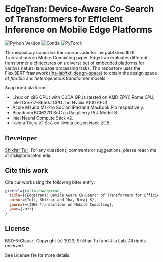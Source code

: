 # EdgeTran: Device-Aware Co-Search of Transformers for Efficient Inference on Mobile Edge Platforms

![Python Version](https://img.shields.io/badge/python-v3.6%20%7C%20v3.7%20%7C%20v3.8%20%7C%20v3.9-blue)
![Conda](https://img.shields.io/badge/conda%7Cconda--forge-v4.8.3-blue)
![PyTorch](https://img.shields.io/badge/pytorch-v1.8.1-e74a2b)

This repository constains the source code for the published IEEE Transactions on Mobile Computing paper. EdgeTran evaluates different transformer architectures on a diverse set of embedded platforms for various natural language processing tasks.
This repository uses the FlexiBERT framework ([jha-lab/txf_design-space](https://github.com/JHA-Lab/txf_design-space)) to obtain the design space of *flexible* and *heterogeneous* transformer models.

Supported platforms:
- Linux on x86 CPUs with CUDA GPUs (tested on AMD EPYC Rome CPU, Intel Core i7-8650U CPU and Nvidia A100 GPU).
- Apple M1 and M1-Pro SoC on iPad and MacBook Pro respectively.
- Broadcom BCM2711 SoC on Raspberry Pi 4 Model-B.
- Intel Neural Compute Stick v2.
- Nvidia Tegra X1 SoC on Nvidia Jetson Nano 2GB.

## Developer

[Shikhar Tuli](https://github.com/shikhartuli). For any questions, comments or suggestions, please reach me at [stuli@princeton.edu](mailto:stuli@princeton.edu).

## Cite this work

Cite our work using the following bitex entry:
```bibtex
@article{tuli2023edgetran,
  title={{EdgeTran}: Device-Aware Co-Search of Transformers for Efficient Inference on Mobile Edge Platforms},
  author={Tuli, Shikhar and Jha, Niraj K},
  journal={IEEE Transactions on Mobile Computing},
  year={2023}
}
```

## License

BSD-3-Clause. 
Copyright (c) 2023, Shikhar Tuli and Jha Lab.
All rights reserved.

See License file for more details.
